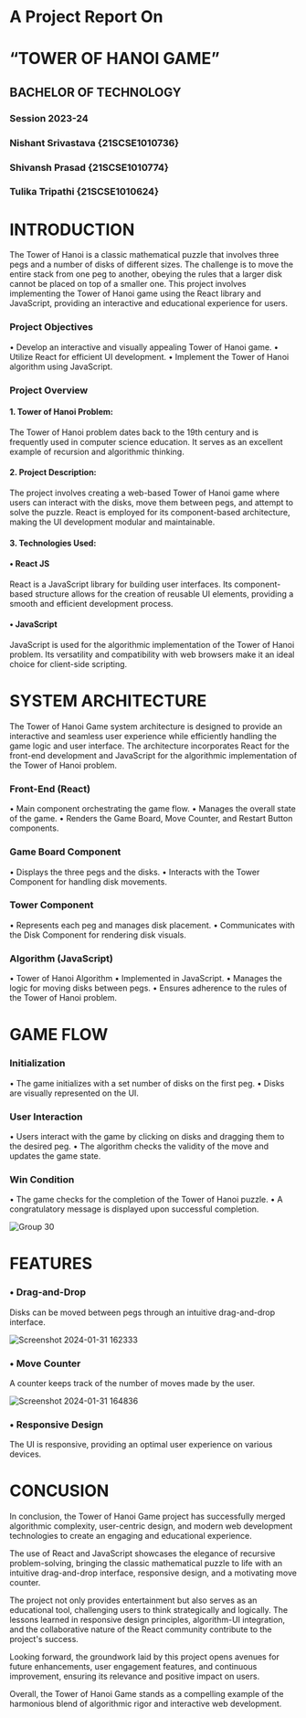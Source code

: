 # A Project Report On 
# “TOWER OF HANOI GAME”


## BACHELOR OF TECHNOLOGY
 

### Session 2023-24


### Nishant Srivastava {21SCSE1010736} 
### Shivansh Prasad {21SCSE1010774} 
### Tulika Tripathi {21SCSE1010624}



#



# INTRODUCTION
The Tower of Hanoi is a classic mathematical puzzle that involves three pegs and a number of disks of different sizes. The challenge is to move the entire stack from one peg to another, obeying the rules that a larger disk cannot be placed on top of a smaller one. This project involves implementing the Tower of Hanoi game using the React library and JavaScript, providing an interactive and educational experience for users.

### Project Objectives
•	Develop an interactive and visually appealing Tower of Hanoi game.
•	Utilize React for efficient UI development.
•	Implement the Tower of Hanoi algorithm using JavaScript.

### Project Overview
#### 1.	Tower of Hanoi Problem:
The Tower of Hanoi problem dates back to the 19th century and is frequently used in computer science education. It serves as an excellent example of recursion and algorithmic thinking.

#### 2.	Project Description:
The project involves creating a web-based Tower of Hanoi game where users can interact with the disks, move them between pegs, and attempt to solve the puzzle. React is employed for its component-based architecture, making the UI development modular and maintainable.



#### 3.	Technologies Used:

#### •	React JS
React is a JavaScript library for building user interfaces. Its component-based structure allows for the creation of reusable UI elements, providing a smooth and efficient development process.

#### •	JavaScript
JavaScript is used for the algorithmic implementation of the Tower of Hanoi problem. Its versatility and compatibility with web browsers make it an ideal choice for client-side scripting.







#




# SYSTEM ARCHITECTURE
The Tower of Hanoi Game system architecture is designed to provide an interactive and seamless user experience while efficiently handling the game logic and user interface. The architecture incorporates React for the front-end development and JavaScript for the algorithmic implementation of the Tower of Hanoi problem.

### Front-End (React)
•	Main component orchestrating the game flow.
•	Manages the overall state of the game.
•	Renders the Game Board, Move Counter, and Restart Button components.

### Game Board Component
•	Displays the three pegs and the disks.
•	Interacts with the Tower Component for handling disk movements.

### Tower Component
•	Represents each peg and manages disk placement.
•	Communicates with the Disk Component for rendering disk visuals.

### Algorithm (JavaScript)
•	Tower of Hanoi Algorithm
•	Implemented in JavaScript.
•	Manages the logic for moving disks between pegs.
•	Ensures adherence to the rules of the Tower of Hanoi problem.


#

# GAME FLOW
### Initialization
•	The game initializes with a set number of disks on the first peg.
•	Disks are visually represented on the UI.

### User Interaction
•	Users interact with the game by clicking on disks and dragging them to the desired peg.
•	The algorithm checks the validity of the move and updates the game state.

### Win Condition
•	The game checks for the completion of the Tower of Hanoi puzzle.
•	A congratulatory message is displayed upon successful completion.

 ![Group 30](https://github.com/Nishant4coding/TowerOfHanoi/assets/92370893/69a1f06d-7faa-4695-82e7-e51e2b05f153)

# FEATURES
### •	Drag-and-Drop
Disks can be moved between pegs through an intuitive drag-and-drop interface.

 
![Screenshot 2024-01-31 162333](https://github.com/Nishant4coding/TowerOfHanoi/assets/92370893/3b9e3896-26de-4d52-a850-2749b53cce54)

### •	Move Counter
A counter keeps track of the number of moves made by the user.

 ![Screenshot 2024-01-31 164836](https://github.com/Nishant4coding/TowerOfHanoi/assets/92370893/4c18f777-ec25-4819-a9ba-cf4edf4f38a2)

### •	Responsive Design
The UI is responsive, providing an optimal user experience on various devices.


# CONCUSION

In conclusion, the Tower of Hanoi Game project has successfully merged algorithmic complexity, user-centric design, and modern web development technologies to create an engaging and educational experience. 

The use of React and JavaScript showcases the elegance of recursive problem-solving, bringing the classic mathematical puzzle to life with an intuitive drag-and-drop interface, responsive design, and a motivating move counter. 

The project not only provides entertainment but also serves as an educational tool, challenging users to think strategically and logically. The lessons learned in responsive design principles, algorithm-UI integration, and the collaborative nature of the React community contribute to the project's success. 

Looking forward, the groundwork laid by this project opens avenues for future enhancements, user engagement features, and continuous improvement, ensuring its relevance and positive impact on users. 

Overall, the Tower of Hanoi Game stands as a compelling example of the harmonious blend of algorithmic rigor and interactive web development.


